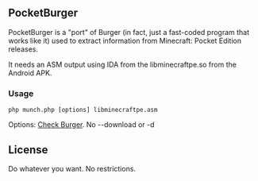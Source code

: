 ## PocketBurger

PocketBurger is a "port" of Burger (in fact, just a fast-coded program that works like it) used to extract information from Minecraft: Pocket Edition releases.

It needs an ASM output using IDA from the libminecraftpe.so from the Android APK.


### Usage

`php munch.php [options] libminecraftpe.asm`

Options: [Check Burger](https://github.com/mcdevs/Burger/). No --download or -d

## License

Do whatever you want. No restrictions.